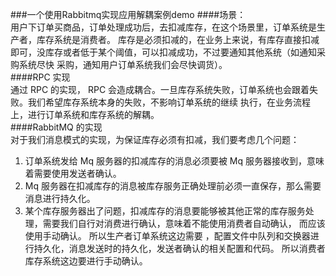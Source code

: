 ###一个使用Rabbitmq实现应用解耦案例demo 
####场景：  
用户下订单买商品，订单处理成功后，去扣减库存，在这个场景里，订单系统是生产者，库存系统是消费者。 库存是必须扣减的，在业务上来说，有库存直接扣减即可，没库存或者低于某个阈值，可以扣减成功，不过要通知其他系统（如通知采购系统尽快 采购，通知用户订单系统我们会尽快调货）。  
####RPC 实现  
通过 RPC 的实现， RPC 会造成耦合。一旦库存系统失败，订单系统也会跟着失败。我们希望库存系统本身的失败，不影响订单系统的继续 执行，在业务流程上，进行订单系统和库存系统的解耦。  
####RabbitMQ 的实现   
对于我们消息模式的实现，为保证库存必须有扣减，我们要考虑几个问题：   
1. 订单系统发给 Mq 服务器的扣减库存的消息必须要被 Mq 服务器接收到，意味着需要使用发送者确认。  
2. Mq 服务器在扣减库存的消息被库存服务正确处理前必须一直保存，那么需要消息进行持久化。   
3. 某个库存服务器出了问题，扣减库存的消息要能够被其他正常的库存服务处理，需要我们自行对消费进行确认，意味着不能使用消费者自动确认， 而应该使用手动确认。 所以生产者订单系统这边需要 ，配置文件中队列和交换器进行持久化，消息发送时的持久化，发送者确认的相关配置和代码。 所以消费者库存系统这边要进行手动确认。